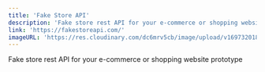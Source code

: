 ```yaml
---
title: 'Fake Store API'
description: 'Fake store rest API for your e-commerce or shopping website prototype'
link: 'https://fakestoreapi.com/'
imageURL: 'https://res.cloudinary.com/dc6mrv5cb/image/upload/v1697320185/personal-resources/apis/fakestoreapi.com__zvhpy3.png'
---
```

Fake store rest API for your e-commerce or shopping website prototype